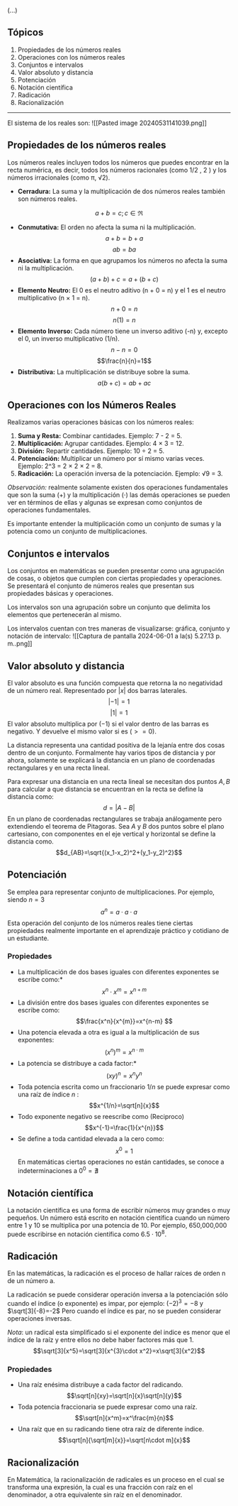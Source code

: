 (...)

## Tópicos

1. Propiedades de los números reales
2. Operaciones con los números reales
3. Conjuntos e intervalos
4. Valor absoluto y distancia
5. Potenciación
6. Notación científica
7. Radicación
8. Racionalización

---
El sistema de los reales son:
![[Pasted image 20240531141039.png]]
## Propiedades de los números reales

Los números reales incluyen todos los números que puedes encontrar en la recta numérica, es decir, todos los números racionales (como $1/2$  , $2$ ) y los números irracionales (como π, √2).

- **Cerradura:** La suma y la multiplicación de dos números reales también son números reales. 

$$ a+b=c;   c \in \Re $$

- **Conmutativa:** El orden no afecta la suma ni la multiplicación.
$$a+b=b+a$$
$$ab=ba$$
- **Asociativa:** La forma en que agrupamos los números no afecta la suma ni la multiplicación.
$$(a+b)+c=a+(b+c)$$
- **Elemento Neutro:** El 0 es el neutro aditivo (n + 0 = n) y el 1 es el neutro multiplicativo (n × 1 = n).
$$n+0=n$$
$$n(1)=n$$
- **Elemento Inverso:** Cada número tiene un inverso aditivo (-n) y, excepto el 0, un inverso multiplicativo (1/n). 
$$n-n=0$$
$$\frac{n}{n}=1$$
- **Distributiva:** La multiplicación se distribuye sobre la suma. 
$$a(b+c)=ab+ac$$
## Operaciones con los Números Reales

Realizamos varias operaciones básicas con los números reales:

1. **Suma y Resta:** Combinar cantidades. Ejemplo: 7 - 2 = 5.
2. **Multiplicación:** Agrupar cantidades. Ejemplo: 4 × 3 = 12.
3. **División:** Repartir cantidades. Ejemplo: 10 ÷ 2 = 5.
4. **Potenciación:** Multiplicar un número por sí mismo varias veces. Ejemplo: 2^3 = 2 × 2 × 2 = 8.
5. **Radicación:** La operación inversa de la potenciación. Ejemplo: √9 = 3.

*Observación:* realmente solamente existen dos operaciones fundamentales que son la suma $(+)$ y la multiplicación $(\cdot)$ las demás operaciones se pueden ver en términos de ellas y algunas se expresan como conjuntos de operaciones fundamentales.

Es importante entender la multiplicación como un conjunto de sumas y la potencia como un conjunto de multiplicaciones. 

## Conjuntos e intervalos

Los conjuntos en matemáticas se pueden presentar como una agrupación de cosas, o objetos que cumplen con ciertas propiedades y operaciones. Se presentará el conjunto de números reales que presentan sus propiedades básicas y operaciones. 

Los intervalos son una agrupación sobre un conjunto que delimita los elementos que pertenecerán al mismo.

Los intervalos cuentan con tres maneras de visualizarse: gráfica, conjunto y  notación de intervalo:
![[Captura de pantalla 2024-06-01 a la(s) 5.27.13 p. m..png]]

## Valor absoluto y distancia

El valor absoluto es una función compuesta que retorna la no negatividad de un número real. Representado por $|x|$ dos barras laterales.
$$ |-1|=1$$
$$|1|=1$$
El valor absoluto multiplica por $(-1)$ si el valor dentro de las barras es negativo. Y devuelve el mismo valor si es $(>=0)$.

La distancia representa una cantidad positiva de la lejanía entre dos cosas dentro de un conjunto. Formalmente hay varios tipos de distancia y por ahora, solamente se explicará la distancia en un plano de coordenadas rectangulares y en una recta lineal.

Para expresar una distancia en una recta lineal se necesitan dos puntos $A,   B$ para calcular a que distancia se encuentran en la recta se define la distancia como: 
$$d=|A-B|$$
En un plano de coordenadas rectangulares se trabaja análogamente pero extendiendo el teorema de Pitagoras. Sea $A$ y $B$ dos puntos sobre el plano cartesiano, con componentes en el eje vertical y horizontal se define la distancia como.
$$d_{AB}=\sqrt{(x_1-x_2)^2+(y_1-y_2)^2}$$
## Potenciación

Se emplea para representar conjunto de multiplicaciones. Por ejemplo, siendo $n=3$
$$ a^{n}=a\cdot a \cdot a$$
Esta operación del conjunto de los números reales tiene ciertas propiedades realmente importante en el aprendizaje práctico y cotidiano de un estudiante.

### Propiedades

* La multiplicación de dos bases iguales con diferentes exponentes se escribe como:*$$x^{n}\cdot x^m=x^{n+m}$$
* La división entre dos bases iguales con diferentes exponentes se escribe como:
$$\frac{x^n}{x^{m}}=x^{n-m} $$
* Una potencia elevada a otra es igual a la multiplicación de sus exponentes:
$$(x^n)^m=x^{n\cdot m}$$
* La potencia se distribuye a cada factor:*$$(xy)^n=x^ny^n$$
* Toda potencia escrita como un fraccionario $1/n$ se puede expresar como una raíz de índice $n$ :
$$x^{1/n}=\sqrt[n]{x}$$
* Todo exponente negativo se reescribe como (Reciproco)
$$x^{-1}=\frac{1}{x^{n}}$$
* Se define a toda cantidad elevada a la cero como:
$$x^0=1$$
En matemáticas ciertas operaciones no están cantidades, se conoce a indeterminaciones a $0^{0}=\nexists$ 

## Notación científica

La notación científica es una forma de escribir números muy grandes o muy pequeños. Un número está escrito en notación científica cuando un número entre $1$ y $10$ se multiplica por una potencia de $10$. Por ejemplo, 650,000,000 puede escribirse en notación científica como $6.5\cdot10^8$.

## Radicación

En las matemáticas, la radicación es el proceso de hallar raíces de orden n de un número a.​

La radicación se puede considerar operación inversa a la potenciación sólo cuando el índice (o exponente) es impar, por ejemplo: $(-2)^3=-8$ y $\sqrt[3]{-8}=-2$ Pero cuando el índice es par, no se pueden considerar operaciones inversas.

*Nota*: un radical esta simplificado si el exponente del indice es menor que el índice de la raíz y entre ellos no debe haber factores más que $1$.
$$\sqrt[3]{x^5}=\sqrt[3]{x^{3}\cdot x^2}=x\sqrt[3]{x^2}$$
### Propiedades

* Una raíz enésima distribuye a cada factor del radicando.
$$\sqrt[n]{xy}=\sqrt[n]{x}\sqrt[n]{y}$$
* Toda potencia fraccionaria se puede expresar como una raíz. 
$$\sqrt[n]{x^m}=x^\frac{m}{n}$$
* Una raíz que en su radicando tiene otra raíz de diferente índice.
$$\sqrt[n]{\sqrt[m]{x}}=\sqrt[n\cdot m]{x}$$
## Racionalización

En Matemática, la racionalización de radicales es un proceso en el cual se transforma una expresión, la cual es una fracción con raíz en el denominador, a otra equivalente sin raíz en el denominador.

